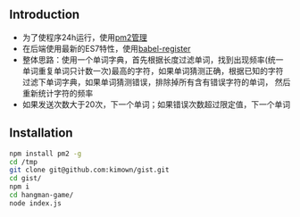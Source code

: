 


## Introduction
- 为了使程序24h运行，使用[pm2管理](https://github.com/Unitech/pm2)
- 在后端使用最新的ES7特性，使用[babel-register](https://babeljs.io/docs/usage/require/)
- 整体思路：使用一个单词字典，首先根据长度过滤单词，找到出现频率(统一单词重复单词只计数一次)最高的字符，如果单词猜测正确，根据已知的字符过滤下单词字典，如果单词猜测错误，排除掉所有含有错误字符的单词，
然后重新统计字符的频率
- 如果发送次数大于20次，下一个单词；如果错误次数超过限定值，下一个单词




## Installation

``` bash
npm install pm2 -g
cd /tmp
git clone git@github.com:kimown/gist.git
cd gist/
npm i
cd hangman-game/
node index.js
```

